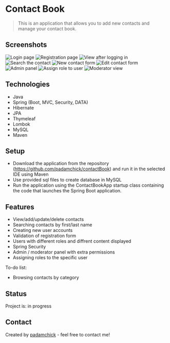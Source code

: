 # Contact Book

> This is an application that allows you to add new contacts and manage your contact book. 


## Screenshots
![Login page](https://i.imgur.com/5FplzGO.jpg)
![Registration page](https://i.imgur.com/hb7ma3m.jpg)
![View after logging in](https://i.imgur.com/AmSCazt.jpg)
![Search the contact](https://i.imgur.com/i5b5up9.jpg)
![New contact form](https://i.imgur.com/xcoMoRg.jpg)
![Edit contact form](https://i.imgur.com/t5TCSeY.jpg)
![Admin panel](https://i.imgur.com/MJNqv9X.jpg)
![Assign role to user](https://i.imgur.com/7csCWyt.jpg)
![Moderator view](https://i.imgur.com/0bBTS9j.jpg)

## Technologies
* Java
* Spring (Boot, MVC, Security, DATA)
* Hibernate
* JPA
* Thymeleaf
* Lombok
* MySQL
* Maven

## Setup
* Download the application from the repository (https://github.com/padamchick/contactBook) and run it in the selected IDE using Maven
* Use provided sql files to create database in MySQL
* Run the application using the ContactBookApp startup class containing the code that launches the Spring Boot application.

## Features
* View/add/update/delete contacts
* Searching contacts by first/last name
* Creating new user accounts
* Validation of registration form
* Users with different roles and diffrent content displayed
* Spring Security
* Admin / moderator panel with extra permissions
* Assigning roles to the specific user

To-do list:
* Browsing contacts by category

## Status
Project is: in progress

## Contact
Created by [padamchick](https://github.com/padamchick) - feel free to contact me!
